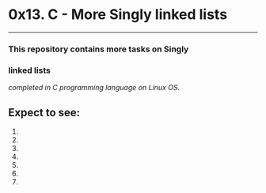 # 0x13. C - More Singly linked lists
---
### This repository contains more tasks on Singly
### linked lists
_completed in C programming language on Linux OS._

## Expect to see:

1.
2.
3.
4.
5.
6.
7.
